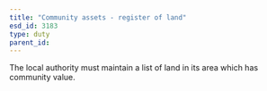 ```yaml
---
title: "Community assets - register of land"
esd_id: 3183
type: duty
parent_id:  
---
```


The local authority must maintain a list of land in its area which has community value.

